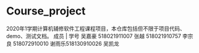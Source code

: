 # Course_project
2020年1学期计算机辅修软件工程课程项目，本仓库包括但不限于项目代码、demo、测试文档。
成员 | 学号
吴嘉豪 518021911007
张越 518021910757
李宗良 518072910010
谢雨乐518130910026
吴凯龙 
